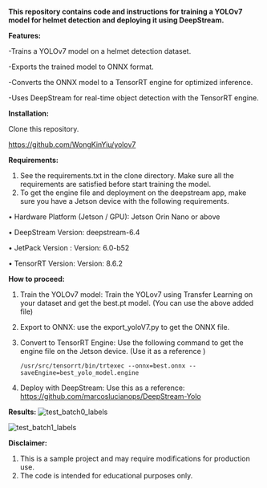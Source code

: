 **This repository contains code and instructions for training a YOLOv7 model for helmet detection and deploying it using DeepStream.**


**Features:**

-Trains a YOLOv7 model on a helmet detection dataset.

-Exports the trained model to ONNX format.

-Converts the ONNX model to a TensorRT engine for optimized inference.

-Uses DeepStream for real-time object detection with the TensorRT engine.


**Installation:**

Clone this repository.

https://github.com/WongKinYiu/yolov7


**Requirements:**
 1. See the requirements.txt in the clone directory. Make sure all the requirements are satisfied before start training the model.
 2. To get the engine file and deployment on the deepstream app, make sure you have a Jetson device with the following requirements.
    
  • Hardware Platform (Jetson / GPU): Jetson Orin Nano or above
  
  • DeepStream Version: deepstream-6.4
  
  • JetPack Version : Version: 6.0-b52
  
  • TensorRT Version: Version: 8.6.2

**How to proceed:**
1. Train the YOLOv7 model: Train the YOLov7 using Transfer Learning on your dataset and get the best.pt model. (You can use the above added file) 
2. Export to ONNX: use the export_yoloV7.py to get the ONNX file.
3. Convert to TensorRT Engine: Use the following command to get the engine file on the Jetson device. (Use it as a reference )
   
   `/usr/src/tensorrt/bin/trtexec --onnx=best.onnx --saveEngine=best_yolo_model.engine`


4. Deploy with DeepStream: Use this as a reference: https://github.com/marcoslucianops/DeepStream-Yolo


**Results:**
![test_batch0_labels](https://github.com/AnilSarode/Yolov7-helmetDetection/assets/42278309/05de06a3-73ae-407f-8ab1-3308ed1d00c8)

![test_batch1_labels](https://github.com/AnilSarode/Yolov7-helmetDetection/assets/42278309/d43cbf2f-3cef-43ad-81ae-77cae98ddd12)

**Disclaimer:**
 
 1. This is a sample project and may require modifications for production use.
 2. The code is intended for educational purposes only.



